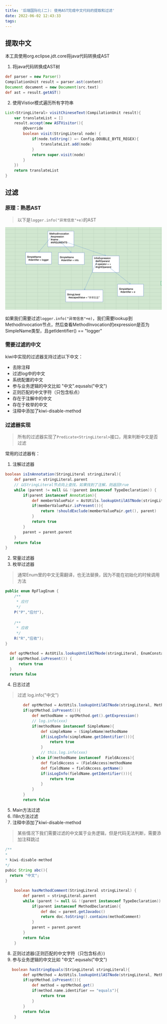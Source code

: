 ```yaml
---
title: '后端国际化(二): 使用AST完成中文代码的提取和过滤'
date: 2022-06-02 12:43:33
tags:
---
```


## 提取中文

本工具使用org.eclipse.jdt.core将java代码转换成AST

1. 将java代码转换成AST树
```groovy
def parser = new Parser()
CompilationUnit result = parser.ast(content)
Document document = new Document(src.text)
def ast = result.getAST()
```

2. 使用Vistior模式遍历所有字符串
```groovy
List<StringLiteral> visitChineseText(CompilationUnit result){
    var translateList = []
    result.accept(new ASTVisitor(){
        @Override
        boolean visit(StringLiteral node) {
            if(node.toString() =~ Config.DOUBLE_BYTE_REGEX){
                translateList.add(node)
            }
            return super.visit(node)
        }
    })
    return translateList
}
```


## 过滤

### 原理：熟悉AST

> 以下是`logger.info("异常信息"+e)`的AST


![logger.info("异常信息"+e)](/images/A4C441DD-29F6-478F-A0BB-361572EA6D9B.png)

如果我们需要过滤`logger.info("异常信息"+e)`，我们需要lookup到MethodInvocation节点，然后查看MethodInvocation的expression是否为SimpleName类型，且getIdentifier() == "logger"

### 需要过滤的中文

kiwi中实现的过滤器支持过滤以下中文：

* 去除注释
* 过滤log中的中文
* 系统配置的中文
* 参与业务逻辑的中文比如 "中文".equsals("中文")
* 正则匹配的中文字符（只包含标点）
* 存在于注解中的中文
* 存在于枚举的中文
* 注释中添加了kiwi-disable-method

### 过滤器实现

> 所有的过滤器实现了`Predicate<StringLiteral>`接口，用来判断中文是否过滤

常用的过滤器有：

1. 注解过滤器

```groovy
boolean isInAnnotation(StringLiteral stringLiteral){
    def parent = stringLiteral.parent
    // 以StringLiteral节点向上查找，如果找到了注解，则返回true
    while (parent != null && !(parent instanceof TypeDeclaration)) {
        if(parent instanceof Annotation){
            def memberValuePair = AstUtils.lookupUntilASTNode(stringLiteral, MemberValuePair.class)
            if(memberValuePair.isPresent()){
                return !shouldExclude(memberValuePair.get(), parent)
            }
            return true
        }
        parent = parent.parent
    }
    return false
}
```

2. 常量过滤器
3. 枚举过滤器

> 通常Enum里的中文无需翻译，也无法替换，因为不能在初始化的时候调用方法

```java
public enum RpFlagEnum {
    /**
     * 应付
     */
    P("P","应付"),

    /**
     * 应收
     */
    R("R","应收");
}
```
```groovy
  def optMethod = AstUtils.lookupUntilASTNode(stringLiteral, EnumConstantDeclaration.class)
  if (optMethod.isPresent()) {
      return true
  }
  return false
```

4. 日志过滤

> 过滤 log.info("中文")

```groovy
        def optMethod = AstUtils.lookupUntilASTNode(stringLiteral, MethodInvocation.class)
        if(optMethod.isPresent()){
            def methodName = optMethod.get().getExpression()
            // log.info(xxx)
            if(methodName instanceof SimpleName){
                def simpleName = (SimpleName)methodName
                if(isLogInfo(simpleName.getIdentifier())){
                    return true
                }
                // this.log.info(xxx)
            } else if(methodName instanceof  FieldAccess){
                def fieldAccess = (FieldAccess)methodName
                def fieldName = fieldAccess.getName()
                if(isLogInfo(fieldName.getIdentifier())){
                    return true
                }
            }
        }
        return false
```

5. Main方法过滤
6. I18n方法过滤
7. 注释中添加了kiwi-disable-method

> 某些情况下我们需要过滤的中文属于业务逻辑，但是代码无法判断，需要添加注释跳过

```java
/**
*
* kiwi-disable-method
*/
pubic String abc(){
  return "中文";
}
```

```groovy
    boolean hasMethodComment(StringLiteral stringLiteral) {
        def parent = stringLiteral.parent
        while (parent != null && !(parent instanceof TypeDeclaration)) {
            if(parent instanceof MethodDeclaration){
                def doc = parent.getJavadoc()
                return doc.toString().contains(methodComment)
            }
            parent = parent.parent
        }
        return false
    }
```

8. 正则过滤器(正则匹配的中文字符（只包含标点）)
9. 参与业务逻辑的中文比如 "中文".equsals("中文")

```groovy
   boolean hasStringEquals(StringLiteral stringLiteral){
        def optMethod = AstUtils.lookupUntilASTNode(stringLiteral, MethodInvocation.class)
        if(optMethod.isPresent()){
            def method = optMethod.get()
            if(method.name.identifier == "equals"){
                return true
            }
        }
        return false
    }
```